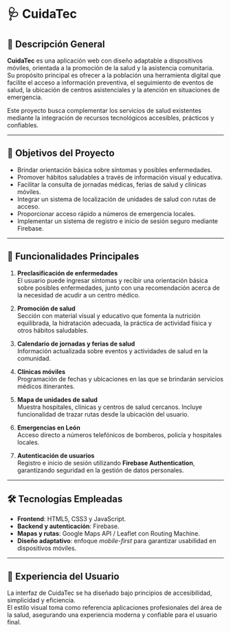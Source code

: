 # 🩺 CuidaTec  

## 📖 Descripción General  

**CuidaTec** es una aplicación web con diseño adaptable a dispositivos móviles, orientada a la promoción de la salud y la asistencia comunitaria.  
Su propósito principal es ofrecer a la población una herramienta digital que facilite el acceso a información preventiva, el seguimiento de eventos de salud, la ubicación de centros asistenciales y la atención en situaciones de emergencia.  

Este proyecto busca complementar los servicios de salud existentes mediante la integración de recursos tecnológicos accesibles, prácticos y confiables.  

---

## 🎯 Objetivos del Proyecto  

- Brindar orientación básica sobre síntomas y posibles enfermedades.  
- Promover hábitos saludables a través de información visual y educativa.  
- Facilitar la consulta de jornadas médicas, ferias de salud y clínicas móviles.  
- Integrar un sistema de localización de unidades de salud con rutas de acceso.  
- Proporcionar acceso rápido a números de emergencia locales.  
- Implementar un sistema de registro e inicio de sesión seguro mediante Firebase.  

---

## 🚀 Funcionalidades Principales  

1. **Preclasificación de enfermedades**  
   El usuario puede ingresar síntomas y recibir una orientación básica sobre posibles enfermedades, junto con una recomendación acerca de la necesidad de acudir a un centro médico.  

2. **Promoción de salud**  
   Sección con material visual y educativo que fomenta la nutrición equilibrada, la hidratación adecuada, la práctica de actividad física y otros hábitos saludables.  

3. **Calendario de jornadas y ferias de salud**  
   Información actualizada sobre eventos y actividades de salud en la comunidad.  

4. **Clínicas móviles**  
   Programación de fechas y ubicaciones en las que se brindarán servicios médicos itinerantes.  

5. **Mapa de unidades de salud**  
   Muestra hospitales, clínicas y centros de salud cercanos. Incluye funcionalidad de trazar rutas desde la ubicación del usuario.  

6. **Emergencias en León**  
   Acceso directo a números telefónicos de bomberos, policía y hospitales locales.  

7. **Autenticación de usuarios**  
   Registro e inicio de sesión utilizando **Firebase Authentication**, garantizando seguridad en la gestión de datos personales.  

---

## 🛠️ Tecnologías Empleadas  

- **Frontend**: HTML5, CSS3 y JavaScript.  
- **Backend y autenticación**: Firebase.  
- **Mapas y rutas**: Google Maps API / Leaflet con Routing Machine.  
- **Diseño adaptativo**: enfoque *mobile-first* para garantizar usabilidad en dispositivos móviles.  

---

## 📱 Experiencia del Usuario  

La interfaz de CuidaTec se ha diseñado bajo principios de accesibilidad, simplicidad y eficiencia.  
El estilo visual toma como referencia aplicaciones profesionales del área de la salud, asegurando una experiencia moderna y confiable para el usuario final.
